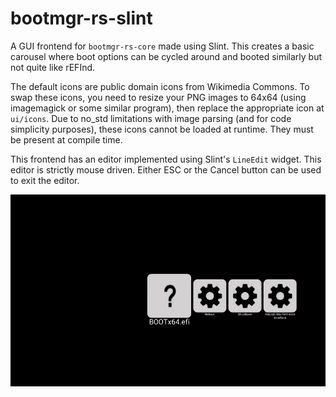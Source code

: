 # bootmgr-rs-slint

A GUI frontend for `bootmgr-rs-core` made using Slint. This creates a basic carousel where boot options can be cycled around and booted similarly but not quite like rEFInd.

The default icons are public domain icons from Wikimedia Commons. To swap these icons, you need to resize your PNG images to 64x64 (using imagemagick or some similar program), then replace the appropriate icon at `ui/icons`. Due to no_std limitations with image parsing (and for code simplicity purposes), these icons cannot be loaded at runtime. They must be present at compile time.

This frontend has an editor implemented using Slint's `LineEdit` widget. This editor is strictly mouse driven. Either ESC or the Cancel button can be used to exit the editor.

![rEFInd-ish carousel boot manager](/images/bootmgr-rs-slint.gif)